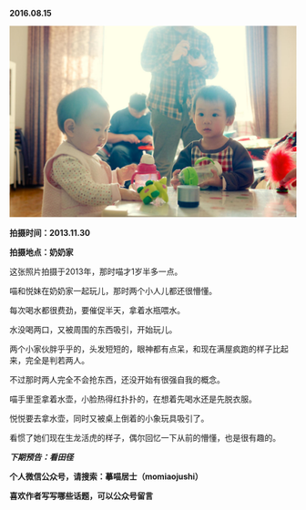 
          
            
**2016.08.15**



![](img/51001-7256cb21b0a9d077.jpg)




**拍摄时间：2013.11.30**

**拍摄地点：奶奶家**

这张照片拍摄于2013年，那时喵才1岁半多一点。

喵和悦妹在奶奶家一起玩儿，那时两个小人儿都还很懵懂。

每次喝水都很费劲，要催促半天，拿着水瓶喂水。

水没喝两口，又被周围的东西吸引，开始玩儿。

两个小家伙胖乎乎的，头发短短的，眼神都有点呆，和现在满屋疯跑的样子比起来，完全是判若两人。

不过那时两人完全不会抢东西，还没开始有很强自我的概念。

喵手里歪拿着水壶，小脸热得红扑扑的，在想着先喝水还是先脱衣服。

悦悦要去拿水壶，同时又被桌上倒着的小象玩具吸引了。

看惯了她们现在生龙活虎的样子，偶尔回忆一下从前的懵懂，也是很有趣的。


***下期预告：看田径***


**个人微信公众号，请搜索：摹喵居士（momiaojushi）**

**喜欢作者写写哪些话题，可以公众号留言**

          
        